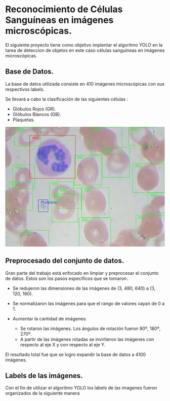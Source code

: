 # Reconocimiento de Células Sanguíneas en imágenes microscópicas.

El siguiente proyecto tiene como objetivo implentar el algoritmo YOLO en la tarea de deteccion de objetos en este caso células sanguíneas en imágenes microscópicas.


## Base de Datos.

La base de datos utilizada consiste en 410 imágenes microscópicas con sus respectivos labels.

 Se llevará a cabo la clasificación de las siguientes células :

 * Glóbulos Rojos (GR).
 * Glóbulos Blancos (GB).
 * Plaquetas.
 
 ![example](./example.jpg)


## Preprocesado del conjunto de datos.

Gran parte del trabajo está enfocado en limpiar y preprocesar el conjunto de datos. Estos son los pasos específicos que se tomaron:

* Se redujeron las dimensiones de las imágenes de (3, 480, 640) a (3, 120, 160).

* Se normalizaron las imágenes para que el rango de valores vayan de 0 a 1.

* Aumentar la cantidad de imágenes:
  * Se rotaron las imágenes. Los ángulos de rotación fueron 90º, 180º, 270º.
  * A partir de las imágenes rotadas se invirtieron las imágenes con respecto al eje X y con respecto al eje Y.
  
El resultado total fue que se logro expandir la base de datos a 4100 imágenes. 

## Labels de las imágenes.

Con el fin de utilizar el algoritmo YOLO los labels de las imagenes fueron organizados de la siguiente manera



